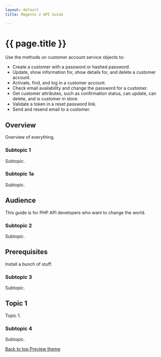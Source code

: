 ```yaml
---
layout: default
title: Magento 2 API Guide

---
```


<body>
   <div class="container bs-docs-container">
      <div class="row">
         <div class="jumbotron">
            <h1 class="heading1" id="php-api-services">{{ page.title }}</h1>
         </div>
         <div class="col-xs-9" role="main">
            <div class="bs-docs-section">
               <p>Use the methods on customer account service objects to:</p>
               <ul>
                  <li>Create a customer with a password or hashed password.</li>
                  <li>Update, show information for, show details for, and delete a customer account.</li>
                  <li>Activate, find, and log in a customer account.</li>
                  <li>Check email availability and change the password for a customer.</li>
                  <li>Get customer attributes, such as confirmation status, can update, can delete, and is customer in store.</li>
                  <li>Validate a token in a reset password link.</li>
                  <li>Send and resend email to a customer.</li>
               </ul>
               <h2 class="heading2" id="php-api-overview">Overview</h2>
               <p>Overview of everything.</p>
               <h3 class="heading3" id="subtopic1">Subtopic 1</h3>
               <p>Subtopic.</p>
               <h3 class="heading3" id="subtopic1a">Subtopic 1a</h3>
               <p>Subtopic.</p>
               <h2 class="heading2" id="php-api-audience">Audience</h2>
               <p>This guide is for PHP API developers who want to change the world.</p>
               <h3 class="heading3" id="subtopic2">Subtopic 2</h3>
               <p>Subtopic.</p>
               <h2 class="heading2" id="php-api-prereqs">Prerequisites</h2>
               <p>Install a bunch of stuff.</p>
               <h3 class="heading3" id="subtopic3">Subtopic 3</h3>
               <p>Subtopic.</p>
               <h2 class="heading2" id="php-api-topic1">Topic 1</h2>
               <p>Topic 1.</p>
               <h3 class="heading3" id="subtopic4">Subtopic 4</h3>
               <p>Subtopic.</p>
            </div>
         </div>
         <div class="col-xs-3">
            <div style="" id="category" class="bs-docs-sidebar hidden-print hidden-xs hidden-sm affix-top" role="complementary">
               </div>
               <!--
<ul class="nav bs-docs-sidenav">
                  <li class="active">
                     <a href="#php-api-overview">Overview</a>
                     <ul class="nav">
                        <li class=""><a href="#subtopic1">Subtopic 1</a></li>
                        <li class=""><a href="#subtopic1a">Subtopic 1a</a></li>
                     </ul>
                  </li>
                  <li class="">
                     <a href="#php-api-audience">Audience</a>
                     <ul class="nav">
                        <li class=""><a href="#subtopic2">Subtopic 2</a></li>
                     </ul>
                  </li>
                  <li class="">
                     <a href="#php-api-prereqs">Prerequisites</a>
                     <ul class="nav">
                        <li class=""><a href="#subtopic3">Subtopic 3</a></li>
                     </ul>
                  </li>
                  <li class="">
                     <a href="#php-api-topic1">Topic 1</a>
                     <ul class="nav">
                        <li class=""><a href="#subtopic4">Subtopic 4</a></li>
                     </ul>
                  </li>
               </ul>
 -->
               <a class="back-to-top" href="#top">
               Back to top
               </a>
               <a href="#" class="bs-docs-theme-toggle">
               Preview theme
               </a>
            </div>
         </div>
      </div>
   </div>
</body>






